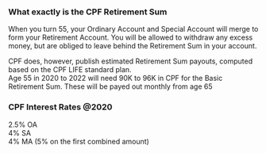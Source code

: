 ### What exactly is the CPF Retirement Sum
When you turn 55, your Ordinary Account and Special Account will merge to form your Retirement Account. You will be allowed to withdraw any excess money, but are obliged to leave behind the Retirement Sum in your account.  

CPF does, however, publish estimated Retirement Sum payouts, computed based on the CPF LIFE standard plan.  
Age 55 in 2020 to 2022 will need 90K to 96K in CPF for the Basic Retirement Sum. These will be payed out monthly from age 65  

### CPF Interest Rates @2020
2.5% OA  
4% SA  
4% MA
(5% on the first combined amount)  

